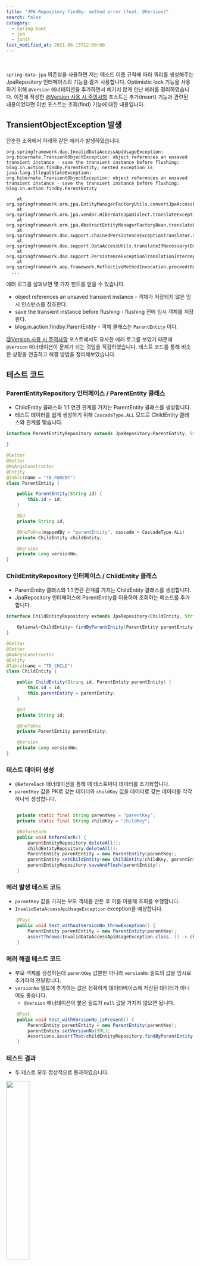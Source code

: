 ```yaml
---
title: "JPA Repository findBy- method error (feat. @Version)"
search: false
category:
  - spring-boot
  - jpa
  - junit
last_modified_at: 2021-08-13T12:00:00
---
```


<br>

`spring-data-jpa` 의존성을 사용하면 저는 메소드 이름 규칙에 따라 쿼리를 생성해주는 JpaRepository 인터페이스의 기능을 즐겨 사용합니다. 
Optimistic lock 기능을 사용하기 위해 `@Version` 애너테이션을 추가하면서 예기치 않게 만난 에러를 정리하였습니다. 
이전에 작성한 [@Version 사용 시 주의사항][version-annotation-link] 포스트는 추가(insert) 기능과 관련된 내용이었다면 이번 포스트는 조회(find) 기능에 대한 내용입니다. 

## TransientObjectException 발생
단순한 조회에서 아래와 같은 에러가 발생하였습니다.

```
org.springframework.dao.InvalidDataAccessApiUsageException: org.hibernate.TransientObjectException: object references an unsaved transient instance - save the transient instance before flushing: blog.in.action.findby.ParentEntity; nested exception is java.lang.IllegalStateException: org.hibernate.TransientObjectException: object references an unsaved transient instance - save the transient instance before flushing: blog.in.action.findby.ParentEntity

    at org.springframework.orm.jpa.EntityManagerFactoryUtils.convertJpaAccessExceptionIfPossible(EntityManagerFactoryUtils.java:371)
    at org.springframework.orm.jpa.vendor.HibernateJpaDialect.translateExceptionIfPossible(HibernateJpaDialect.java:257)
    at org.springframework.orm.jpa.AbstractEntityManagerFactoryBean.translateExceptionIfPossible(AbstractEntityManagerFactoryBean.java:528)
    at org.springframework.dao.support.ChainedPersistenceExceptionTranslator.translateExceptionIfPossible(ChainedPersistenceExceptionTranslator.java:61)
    at org.springframework.dao.support.DataAccessUtils.translateIfNecessary(DataAccessUtils.java:242)
    at org.springframework.dao.support.PersistenceExceptionTranslationInterceptor.invoke(PersistenceExceptionTranslationInterceptor.java:153)
    at org.springframework.aop.framework.ReflectiveMethodInvocation.proceed(ReflectiveMethodInvocation.java:186)
  ...
```

에러 로그를 살펴보면 몇 가지 힌트를 얻을 수 있습니다. 
- object references an unsaved transient instance - 객체가 저장되지 않은 임시 인스턴스를 참조한다.
- save the transient instance before flushing - flushing 전에 임시 객체를 저장한다.
- blog.in.action.findby.ParentEntity - 객체 클래스는 `ParentEntity` 이다.

[@Version 사용 시 주의사항][version-annotation-link] 포스트에서도 유사한 에러 로그를 보았기 때문에 `@Version` 애너테이션이 문제가 되는 것임을 직감하였습니다. 
테스트 코드를 통해 비슷한 상황을 연출하고 해결 방법을 정리해보았습니다.

## 테스트 코드

### ParentEntityRepository 인터페이스 / ParentEntity 클래스
- ChildEntity 클래스와 1:1 연관 관계를 가지는 ParentEntity 클래스를 생성합니다.
- 테스트 데이터를 쉽게 생성하기 위해 `CascadeType.ALL` 모드로 ChildEntity 클래스와 관계를 맺습니다.

```java
interface ParentEntityRepository extends JpaRepository<ParentEntity, String> {

}

@Getter
@Setter
@NoArgsConstructor
@Entity
@Table(name = "TB_PARENT")
class ParentEntity {

    public ParentEntity(String id) {
        this.id = id;
    }

    @Id
    private String id;

    @OneToOne(mappedBy = "parentEntity", cascade = CascadeType.ALL)
    private ChildEntity childEntity;

    @Version
    private Long versionNo;
}
```

### ChildEntityRepository 인터페이스 / ChildEntity 클래스
- ParentEntity 클래스와 1:1 연관 관계를 가지는 ChildEntity 클래스를 생성합니다.
- JpaRepository 인터페이스에 ParentEntity를 이용하여 조회하는 메소드를 추가합니다.

```java
interface ChildEntityRepository extends JpaRepository<ChildEntity, String> {

    Optional<ChildEntity> findByParentEntity(ParentEntity parentEntity);
}

@Getter
@Setter
@NoArgsConstructor
@Entity
@Table(name = "TB_CHILD")
class ChildEntity {

    public ChildEntity(String id, ParentEntity parentEntity) {
        this.id = id;
        this.parentEntity = parentEntity;
    }

    @Id
    private String id;

    @OneToOne
    private ParentEntity parentEntity;

    @Version
    private Long versionNo;
}
```

### 테스트 데이터 생성
- `@BeforeEach` 애너테이션을 통해 매 테스트마다 데이터를 초기화합니다.
- `parentKey` 값을 PK로 갖는 데이터와 `childKey` 값을 데이터로 갖는 데이터를 각각 하나씩 생성합니다.

```java

    private static final String parentKey = "parentKey";
    private static final String childKey = "childKey";

    @BeforeEach
    public void beforeEach() {
        parentEntityRepository.deleteAll();
        childEntityRepository.deleteAll();
        ParentEntity parentEntity = new ParentEntity(parentKey);
        parentEntity.setChildEntity(new ChildEntity(childKey, parentEntity));
        parentEntityRepository.saveAndFlush(parentEntity);
    }
```

### 에러 발생 테스트 코드
- `parentKey` 값을 가지는 부모 객체를 만든 후 이를 이용해 조회를 수행합니다.
- `InvalidDataAccessApiUsageException` exception을 예상합니다.

```java
    @Test
    public void test_withoutVersionNo_throwException() {
        ParentEntity parentEntity = new ParentEntity(parentKey);
        assertThrows(InvalidDataAccessApiUsageException.class, () -> childEntityRepository.findByParentEntity(parentEntity));
    }
```

### 에러 해결 테스트 코드
- 부모 객체를 생성하는데 `parentKey` 값뿐만 아니라 `versionNo` 필드의 값을 임시로 추가하여 전달합니다. 
- `versionNo` 필드에 추가하는 값은 정확하게 데이터베이스에 저장된 데이터가 아니여도 좋습니다.
    - `@Version` 애너테이션이 붙은 필드가 `null` 값을 가지지 않으면 됩니다.

```java
    @Test
    public void test_withVersionNo_isPresent() {
        ParentEntity parentEntity = new ParentEntity(parentKey);
        parentEntity.setVersionNo(99L);
        Assertions.assertThat(childEntityRepository.findByParentEntity(parentEntity).isPresent()).isTrue();
    }
```

### 테스트 결과
- 두 테스트 모두 정상적으로 통과하였습니다.

<p align="left"><img src="/images/jpa-repository-find-by-error-1.JPG" width="35%"></p>

### 원인 분석
에러가 발생한 원인은 저장되지 않은 객체를 이용해 조회를 수행하였기 때문입니다. 
분명히 저장된 데이터이지만, `@Version` 애너테이션이 사용되는 경우 저장 여부를 판단하는데 버전 관리에 사용되는 값의 null 여부를 함께 확인하기 때문에 이런 문제가 발생한 것으로 생각됩니다. 
에러가 발생한 CallStack을 추적해보면 AbstractEntityPersister 클래스의 isTransient 메소드에서 버전 관리 유무에 따른 임시 객체 판단이 이루어지는 것을 확인할 수 있습니다.

- this.isVersioned() 메소드를 통해 버전 관리가 되는 엔티티인지 확인합니다.
- 버전 관리가 되는 엔티티는 버전 값 여부를 추가적으로 확인합니다.

```java
public abstract class AbstractEntityPersister implements OuterJoinLoadable, Queryable, ClassMetadata, UniqueKeyLoadable, SQLLoadable, LazyPropertyInitializer, PostInsertIdentityPersister, Lockable {

    // ...

    public Boolean isTransient(Object entity, SharedSessionContractImplementor session) throws HibernateException {
        Serializable id;
        if (this.canExtractIdOutOfEntity()) {
            id = this.getIdentifier(entity, session);
        } else {
            id = null;
        }
        if (id == null) {
            return Boolean.TRUE;
        } else {
            Object version = this.getVersion(entity);
            Boolean result;
            if (this.isVersioned()) {
                result = this.entityMetamodel.getVersionProperty().getUnsavedValue().isUnsaved(version);
                if (result != null) {
                    return result;
                }
            }
            result = this.entityMetamodel.getIdentifierProperty().getUnsavedValue().isUnsaved(id);
            if (result != null) {
                return result;
            } else {
                if (session.getCacheMode().isGetEnabled() && this.canReadFromCache()) {
                    EntityDataAccess cache = this.getCacheAccessStrategy();
                    Object ck = cache.generateCacheKey(id, this, session.getFactory(), session.getTenantIdentifier());
                    Object ce = CacheHelper.fromSharedCache(session, ck, this.getCacheAccessStrategy());
                    if (ce != null) {
                        return Boolean.FALSE;
                    }
                }
                return null;
            }
        }
    }
}
```

## OPINION
가벼운 마음으로 추가한 애너테이션 덕분에(?) 많은 삽질을 했습니다. 
다른 분들은 이런 에러 사항들을 제 포스트를 통해 쉽게 해결할 수 있기를 바랍니다. 

#### TEST CODE REPOSITORY
- <https://github.com/Junhyunny/blog-in-action>

#### REFERENCE
- <https://junhyunny.github.io/spring-boot/jpa/junit/version-annotation-warning/>

[version-annotation-link]: https://junhyunny.github.io/spring-boot/jpa/junit/version-annotation-warning/